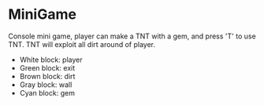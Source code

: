 # MiniGame
Console mini game, player can make a TNT with a gem, and press 'T' to use TNT.
TNT will exploit all dirt around of player.

* White block: player
* Green block: exit
* Brown block: dirt
* Gray block: wall
* Cyan block: gem
